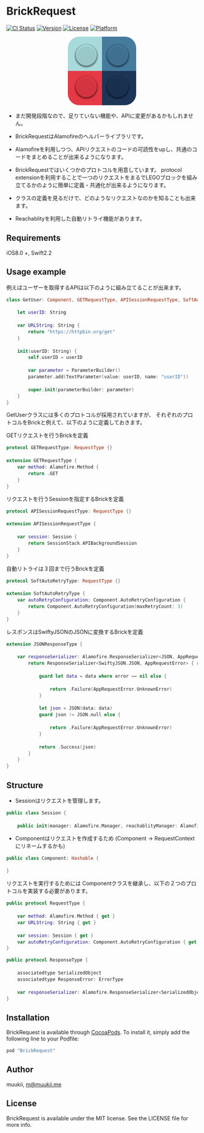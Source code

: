 # BrickRequest

[![CI Status](http://img.shields.io/travis/muukii/BrickRequest.svg?style=flat)](https://travis-ci.org/muukii/BrickRequest)
[![Version](https://img.shields.io/cocoapods/v/BrickRequest.svg?style=flat)](http://cocoapods.org/pods/BrickRequest)
[![License](https://img.shields.io/cocoapods/l/BrickRequest.svg?style=flat)](http://cocoapods.org/pods/BrickRequest)
[![Platform](https://img.shields.io/cocoapods/p/BrickRequest.svg?style=flat)](http://cocoapods.org/pods/BrickRequest)

<center>
<img src="icon.png">
</center>

- まだ開発段階なので、足りていない機能や、APIに変更があるかもしれません。

- BrickRequestはAlamofireのヘルパーライブラリです。
- Alamofireを利用しつつ、APIリクエストのコードの可読性をupし、共通のコードをまとめることが出来るようになります。
- BrickRequestではいくつかのプロトコルを用意しています。
protocol extensionを利用することで一つのリクエストをまるでLEGOブロックを組み立てるかのように簡単に定義・共通化が出来るようになります。
- クラスの定義を見るだけで、どのようなリクエストなのかを知ることも出来ます。
- Reachablityを利用した自動リトライ機能があります。


## Requirements

iOS8.0 +, Swift2.2

## Usage example

例えばユーザーを取得するAPIは以下のように組み立てることが出来ます。

```swift
class GetUser: Component, GETRequestType, APISessionRequestType, SoftAutoRetryType, JSONResponseType {

    let userID: String

    var URLString: String {
        return "https://httpbin.org/get"
    }

    init(userID: String) {
        self.userID = userID        

        var parameter = ParameterBuilder()
        parameter.add(TextParameter(value: userID, name: "userID"))

        super.init(parameterBuilder: parameter)
    }
}
```

GetUserクラスには多くのプロトコルが採用されていますが、
それぞれのプロトコルをBrickと例えて、以下のように定義しておきます。

GETリクエストを行うBrickを定義

```swift
protocol GETRequestType: RequestType {}

extension GETRequestType {
    var method: Alamofire.Method {
        return .GET
    }
}
```

リクエストを行うSessionを指定するBrickを定義

```swift
protocol APISessionRequestType: RequestType {}

extension APISessionRequestType {

    var session: Session {
        return SessionStack.APIBackgroundSession
    }
}
```

自動リトライは３回まで行うBrickを定義
```swift
protocol SoftAutoRetryType: RequestType {}

extension SoftAutoRetryType {
    var autoRetryConfiguration: Component.AutoRetryConfiguration {
        return Component.AutoRetryConfiguration(maxRetryCount: 3)
    }
}
```

レスポンスはSwiftyJSONのJSONに変換するBrickを定義
```swift
extension JSONResponseType {

    var responseSerializer: Alamofire.ResponseSerializer<JSON, AppRequestError> {
        return ResponseSerializer<SwiftyJSON.JSON, AppRequestError> { request, response, data, error in

            guard let data = data where error == nil else {

                return .Failure(AppRequestError.UnknownError)
            }

            let json = JSON(data: data)
            guard json != JSON.null else {

                return .Failure(AppRequestError.UnknownError)
            }

            return .Success(json)
        }
    }
}
```

## Structure

- Sessionはリクエストを管理します。

```swift
public class Session {

    public init(manager: Alamofire.Manager, reachablityManager: Alamofire.NetworkReachabilityManager?)
```

- Componentはリクエストを作成するため (Component -> RequestContextにリネームするかも)

```swift
public class Component: Hashable {

}
```

リクエストを実行するためには
Componentクラスを継承し、以下の２つのプロトコルを実装する必要があります。

```swift
public protocol RequestType {

    var method: Alamofire.Method { get }
    var URLString: String { get }

    var session: Session { get }
    var autoRetryConfiguration: Component.AutoRetryConfiguration { get }
}
```

```swift
public protocol ResponseType {

    associatedtype SerializedObject
    associatedtype ResponseError: ErrorType

    var responseSerializer: Alamofire.ResponseSerializer<SerializedObject, ResponseError> { get }
}
```

## Installation

BrickRequest is available through [CocoaPods](http://cocoapods.org). To install
it, simply add the following line to your Podfile:

```ruby
pod "BrickRequest"
```

## Author

muukii, m@muukii.me

## License

BrickRequest is available under the MIT license. See the LICENSE file for more info.
